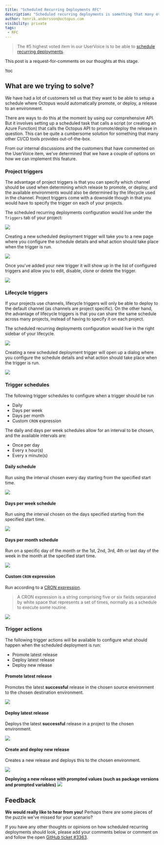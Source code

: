 ```yaml
---
title: "Scheduled Recurring Deployments RFC"
description: "Scheduled recurring deployments is something that many other CI/CD tools provide out-of-the-box, and we think Octopus should support this functionality as well! This is a request-for-comments."
author: henrik.andersson@octopus.com
visibility: private
tags:
 - RFC
---
```


> The #5 highest voted item in our UserVoice is to be able to [schedule recurring deployments](https://octopusdeploy.uservoice.com/forums/170787-general/suggestions/6599104-recurring-scheduled-deployments).

This post is a request-for-comments on our thoughts at this stage.

!toc

## What are we trying to solve?

We have had a lot of customers tell us that they want to be able to setup a schedule where Octopus would automatically promote, or deploy, a release to an environment.

There are ways to do this at the moment by using our comprehensive API. But it involves setting up a scheduled task that calls a script (or creating an Azure Function) that calls the Octopus API to promote/deploy the release in question. This can be quite a cumbersome solution for something that many other CI/CD tools provides out-of-the-box.

From our internal discussions and the customers that have commented on the UserVoice item, we've determined that we have a couple of options on how we can implement this feature.

### Project triggers

The advantage of project triggers is that you can specify which channel should be used when determining which release to promote, or deploy, and the available environments would also be determined by the lifecycle used in the channel.
Project triggers come with a downside though in that you would have to specify the trigger on each of your projects.

The scheduled recurring deployments configuration would live under the `Triggers` tab of your project:

![](srd-triggers-tab.png)

Creating a new scheduled deployment trigger will take you to a new page where you configure the schedule details and what action should take place when the trigger is run.

![](srd-new-scheduled-trigger.png)

Once you've added your new trigger it will show up in the list of configured triggers and allow you to edit, disable, clone or delete the trigger.

![](srd-scheduled-triggers-list.png)

### Lifecycle triggers

If your projects use channels, lifecycle triggers will only be able to deploy to the default channel (as channels are project specific). On the other hand, the advantage of lifecycle triggers is that you can share the same schedule across many projects, instead of having to specify it on each project.

The scheduled recurring deployments configuration would live in the right sidebar of your lifecycle.

![](srd-triggers-on-lifecycle.png)

Creating a new scheduled deployment trigger will open up a dialog where you configure the schedule details and what action should take place when the trigger is run.

![](srd-add-trigger-on-lifecycle.png)


### Trigger schedules

The following trigger schedules to configure when a trigger should be run
- Daily
- Days per week
- Days per month
- Custom `CRON` expression

The daily and days per week schedules allow for an interval to be chosen, and the available intervals are:
- Once per day
- Every x hour(s)
- Every x minute(s)

#### Daily schedule

Run using the interval chosen every day starting from the specified start time.

![](srd-new-daily-trigger.png)


#### Days per week schedule

Run using the interval chosen on the days specified starting from the specified start time.

![](srd-new-days-per-week-trigger.png)


#### Days per month schedule

Run on a specific day of the month or the 1st, 2nd, 3rd, 4th or last day of the week in the month at the specified start time.

![](srd-new-days-per-month-trigger.png)

#### Custom `CRON` expression

Run according to a [CRON expression](https://en.wikipedia.org/wiki/Cron#CRON_expression).

> A CRON expression is a string comprising five or six fields separated by white space that represents a set of times, normally as a schedule to execute some routine.

![](srd-new-cron-trigger.png)


### Trigger actions

The following trigger actions will be available to configure what should happen when the scheduled deployment is run:
- Promote latest release
- Deploy latest release
- Deploy new release

#### Promote latest release

Promotes the latest **successful** release in the chosen source environment to the chosen destination environment.

![](srd-promote-latest-release.png)


#### Deploy latest release

Deploys the latest **successful** release in a project to the chosen environment.

![](srd-deploy-latest-release.png)


#### Create and deploy new release

Creates a new release and deploys this to the chosen environment.

![](srd-new-scheduled-trigger-deploy-new-release.png)

**Deploying a new release with prompted values (such as package versions and prompted variables)**
![](srd-new-scheduled-trigger-deploy-new-release-prompted-vars.png)

## Feedback

**We would really like to hear from you!** Perhaps there are some pieces of the puzzle we've missed for your scenario?

If you have any other thoughts or opinions on how scheduled recurring deployments should look, please add your comments below or comment on and follow the open [GitHub ticket #3363](https://github.com/OctopusDeploy/Issues/issues/3633).